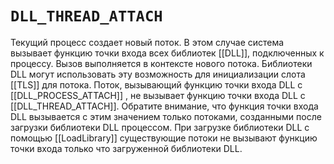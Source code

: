 # `DLL_THREAD_ATTACH`

Текущий процесс создает новый поток. В этом случае система вызывает функцию точки входа всех библиотек [[DLL]], подключенных к процессу. Вызов выполняется в контексте нового потока. Библиотеки DLL могут использовать эту возможность для инициализации слота [[TLS]] для потока. Поток, вызывающий функцию точки входа DLL с [[DLL_PROCESS_ATTACH]] , не вызывает функцию точки входа DLL с [[DLL_THREAD_ATTACH]]. Обратите внимание, что функция точки входа DLL вызывается с этим значением только потоками, созданными после загрузки библиотеки DLL процессом. При загрузке библиотеки DLL с помощью [[LoadLibrary]] существующие потоки не вызывают функцию точки входа только что загруженной библиотеки DLL.
